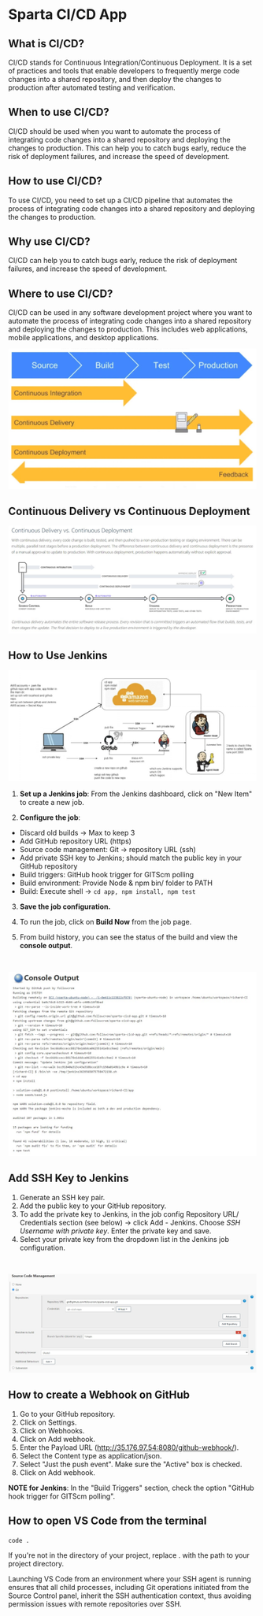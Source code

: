 # Sparta CI/CD App

## What is CI/CD?

CI/CD stands for Continuous Integration/Continuous Deployment. It is a set of practices and tools that enable developers to frequently merge code changes into a shared repository, and then deploy the changes to production after automated testing and verification.

## When to use CI/CD?

CI/CD should be used when you want to automate the process of integrating code changes into a shared repository and deploying the changes to production. This can help you to catch bugs early, reduce the risk of deployment failures, and increase the speed of development.

## How to use CI/CD?

To use CI/CD, you need to set up a CI/CD pipeline that automates the process of integrating code changes into a shared repository and deploying the changes to production.

## Why use CI/CD?

CI/CD can help you to catch bugs early, reduce the risk of deployment failures, and increase the speed of development.

## Where to use CI/CD?

CI/CD can be used in any software development project where you want to automate the process of integrating code changes into a shared repository and deploying the changes to production. This includes web applications, mobile applications, and desktop applications.

![CI/CD pipeline](imgs/cicd-pipeline.jpg)

## Continuous Delivery vs Continuous Deployment

![Continuous Delivery vs Continuous Deployment](imgs/cicd-pipeline3.jpg)

## How to Use Jenkins

![CI/CD Pipeline with Jenkins](imgs/cicd-pipeline4.jpg)

1. **Set up a Jenkins job**: From the Jenkins dashboard, click on "New Item" to create a new job.

2. **Configure the job**:
- Discard old builds -> Max to keep 3
- Add GitHub repository URL (https)
- Source code management: Git -> repository URL (ssh)
- Add private SSH key to Jenkins; should match the public key in your GitHub repository
- Build triggers: GitHub hook trigger for GITScm polling
- Build environment: Provide Node & npm bin/ folder to PATH
- Build: Execute shell -> `cd app, npm install, npm test`

3. **Save the job configuration.**

4. To run the job, click on **Build Now** from the job page.

5. From build history, you can see the status of the build and view the **console output**.

<br>

![console output](imgs/cicd-pipeline6.jpg)

## Add SSH Key to Jenkins

1. Generate an SSH key pair.
2. Add the public key to your GitHub repository.
3. To add the private key to Jenkins, in the job config Repository URL/ Credentials section (see below) -> click Add - Jenkins. Choose _SSH Username with private key_. Enter the private key and save.
4. Select your private key from the dropdown list in the Jenkins job configuration.

<br>

![Add SSH Key to Jenkins](imgs/cicd-pipeline5.jpg)

## How to create a Webhook on GitHub

1. Go to your GitHub repository.
2. Click on Settings.
3. Click on Webhooks.
4. Click on Add webhook.
5. Enter the Payload URL (http://35.176.97.54:8080/github-webhook/).
6. Select the Content type as application/json.
7. Select "Just the push event". Make sure the "Active" box is checked.
8. Click on Add webhook.

**NOTE for Jenkins**: In the "Build Triggers" section, check the option "GitHub hook trigger for GITScm polling".

## How to open VS Code from the terminal

`code .`

If you're not in the directory of your project, replace . with the path to your project directory.

Launching VS Code from an environment where your SSH agent is running ensures that all child processes, including Git operations initiated from the Source Control panel, inherit the SSH authentication context, thus avoiding permission issues with remote repositories over SSH.
